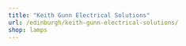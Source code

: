 ```yaml
---
title: "Keith Gunn Electrical Solutions"
url: /edinburgh/keith-gunn-electrical-solutions/
shop: lamps
---
```

